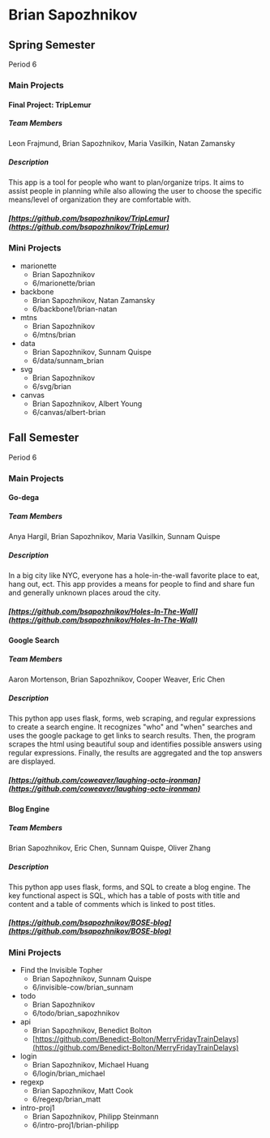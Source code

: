 # Brian Sapozhnikov
## Spring Semester ##
Period 6
### Main Projects ###
#### Final Project: TripLemur ####
##### Team Members #####
Leon Frajmund, Brian Sapozhnikov, Maria Vasilkin, Natan Zamansky
##### Description #####
This app is a tool for people who want to plan/organize trips. It aims to assist people in planning while also allowing the user to choose the specific means/level of organization they are comfortable with.
##### [https://github.com/bsapozhnikov/TripLemur](https://github.com/bsapozhnikov/TripLemur) #####
### Mini Projects ###
   * marionette
     * Brian Sapozhnikov
	 * 6/marionette/brian
   * backbone
     * Brian Sapozhnikov, Natan Zamansky
	 * 6/backbone1/brian-natan
   * mtns
     * Brian Sapozhnikov
	 * 6/mtns/brian
   * data
     * Brian Sapozhnikov, Sunnam Quispe
     * 6/data/sunnam_brian
   * svg
     * Brian Sapozhnikov
	 * 6/svg/brian
   * canvas
     * Brian Sapozhnikov, Albert Young
	 * 6/canvas/albert-brian
	 
## Fall Semester ##
Period 6
### Main Projects ###
#### Go-dega ####
##### Team Members #####
Anya Hargil, Brian Sapozhnikov, Maria Vasilkin, Sunnam Quispe
##### Description #####
In a big city like NYC, everyone has a hole-in-the-wall favorite place to eat, hang out, ect. This app provides a means for people to find and share fun and generally unknown places aroud the city.
##### [https://github.com/bsapozhnikov/Holes-In-The-Wall](https://github.com/bsapozhnikov/Holes-In-The-Wall) #####
#### Google Search ####
##### Team Members #####
Aaron Mortenson, Brian Sapozhnikov, Cooper Weaver, Eric Chen
##### Description #####
This python app uses flask, forms, web scraping, and regular expressions to create a search engine. It recognizes "who" and "when" searches and uses the google package to get links to search results. Then, the program scrapes the html using beautiful soup and identifies possible answers using regular expressions. Finally, the results are aggregated and the top answers are displayed.
##### [https://github.com/coweaver/laughing-octo-ironman](https://github.com/coweaver/laughing-octo-ironman) #####
#### Blog Engine ####
##### Team Members #####
Brian Sapozhnikov, Eric Chen, Sunnam Quispe, Oliver Zhang
##### Description #####
This python app uses flask, forms, and SQL to create a blog engine. The key functional aspect is SQL, which has a table of posts with title and content and a table of comments which is linked to post titles.
##### [https://github.com/bsapozhnikov/BOSE-blog](https://github.com/bsapozhnikov/BOSE-blog) #####
### Mini Projects ###
   * Find the Invisible Topher
     * Brian Sapozhnikov, Sunnam Quispe
	 * 6/invisible-cow/brian_sunnam
   * todo
     * Brian Sapozhnikov
     * 6/todo/brian_sapozhnikov
   * api
     * Brian Sapozhnikov, Benedict Bolton
     * [https://github.com/Benedict-Bolton/MerryFridayTrainDelays](https://github.com/Benedict-Bolton/MerryFridayTrainDelays)
   * login
     * Brian Sapozhnikov, Michael Huang
     * 6/login/brian_michael
   * regexp
     * Brian Sapozhnikov, Matt Cook
     * 6/regexp/brian_matt
   * intro-proj1
     * Brian Sapozhnikov, Philipp Steinmann
     * 6/intro-proj1/brian-philipp

